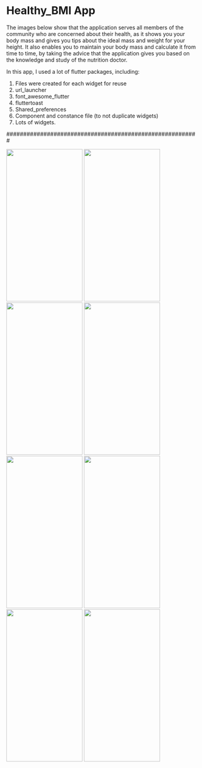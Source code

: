 # Healthy_BMI App

The images below show that the application serves all members of the community who are concerned about their health, as it shows you your body mass and gives you tips about the ideal mass and weight for your height. It also enables you to maintain your body mass and calculate it from time to time, by taking the advice that the application gives you based on the knowledge and study of the nutrition doctor.

In this app, I used a lot of flutter packages, including:
1) Files were created for each widget for reuse
2) url_launcher
3) font_awesome_flutter
4) fluttertoast
5) Shared_preferences
6) Component and constance file (to not duplicate widgets)
7) Lots of widgets.


#########################################################


<picture>
  <img src="https://user-images.githubusercontent.com/108765802/213954262-ce2d9ab8-3224-4a6f-8146-aa5b847a788e.jpg" width="200" height="400"/>
</picture>

<picture>
  <img src="https://user-images.githubusercontent.com/108765802/213954261-7337703e-0673-4de4-8ad2-a8d56b57c685.jpg" width="200" height="400"/>
</picture>

<picture>
  <img src="https://user-images.githubusercontent.com/108765802/213954260-c044e346-59f1-4e64-9ef0-c13c361e8e1c.jpg" width="200" height="400"/>
</picture>

<picture>
  <img src="https://user-images.githubusercontent.com/108765802/213954252-9a55df7c-e878-40f5-93f6-689451a101df.jpg" width="200" height="400"/>
</picture>

<picture>
  <img src="https://user-images.githubusercontent.com/108765802/213954259-6f7e989b-f5fc-44c0-9f1b-b0b04e320989.jpg" width="200" height="400"/>
</picture>

<picture>
  <img src="https://user-images.githubusercontent.com/108765802/213954255-63cb0d07-13e8-40fa-8a4e-866e05e076ab.jpg" width="200" height="400"/>
</picture>

<picture>
  <img src="https://user-images.githubusercontent.com/108765802/213954257-b295ad76-48bc-4d6e-b55b-f3a0a10d169b.jpg" width="200" height="400"/>
</picture>

<picture>
  <img src="https://user-images.githubusercontent.com/108765802/213954254-f7777b34-54ae-4a27-918b-eaa36e8b3fce.jpg" width="200" height="400"/>
</picture>

